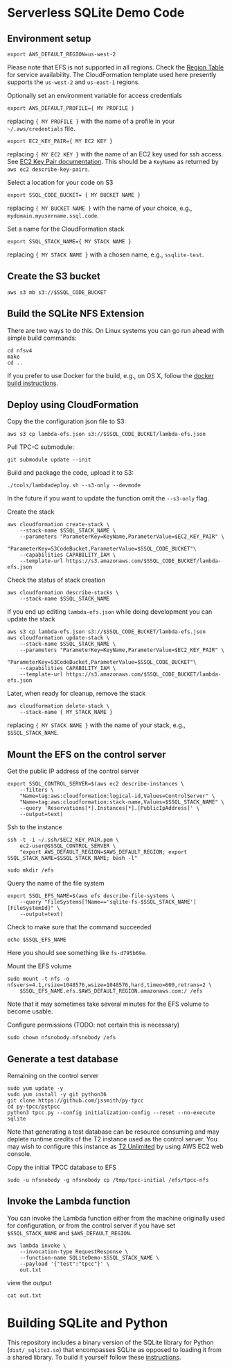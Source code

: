 Serverless SQLite Demo Code
===========================

## Environment setup

```
export AWS_DEFAULT_REGION=us-west-2
```

Please note that EFS is not supported in all regions. Check the [Region Table](https://aws.amazon.com/about-aws/global-infrastructure/regional-product-services/) for service availability.
The CloudFormation template used here presently supports the `us-west-2` and `us-east-1` regions.

Optionally set an environment variable for access credentials
```
export AWS_DEFAULT_PROFILE={ MY PROFILE }
```
replacing `{ MY PROFILE }` with the name of a profile in your `~/.aws/credentials` file.


```
export EC2_KEY_PAIR={ MY EC2 KEY }
```

replacing `{ MY EC2 KEY }` with the name of an EC2 key used for ssh access. See [EC2 Key Pair documentation](http://docs.aws.amazon.com/AWSEC2/latest/UserGuide/ec2-key-pairs.html).
This should be a `KeyName` as returned by `aws ec2 describe-key-pairs`.

Select a location for your code on S3

```
export SSQL_CODE_BUCKET= { MY BUCKET NAME }
```

replacing `{ MY BUCKET NAME }` with the name of your choice, e.g., `mydomain.myusername.ssql.code`.

Set a name for the CloudFormation stack

```
export SSQL_STACK_NAME={ MY STACK NAME }
```

replacing `{ MY STACK NAME }` with a chosen name, e.g., `ssqlite-test`.

## Create the S3 bucket

```
aws s3 mb s3://$SSQL_CODE_BUCKET
```


## Build the SQLite NFS Extension

There are two ways to do this. On Linux systems you can go run ahead with simple
build commands:

```
cd nfsv4
make
cd ..
```

If you prefer to use Docker for the build, e.g., on OS X, follow the [docker build instructions](DOCKER_BUILD.md).

## Deploy using CloudFormation

Copy the the configuration json file to S3:

```
aws s3 cp lambda-efs.json s3://$SSQL_CODE_BUCKET/lambda-efs.json
```

Pull TPC-C submodule:
```
git submodule update --init
```

Build and package the code, upload it to S3:
```
./tools/lambdadeploy.sh --s3-only --devmode
```

In the future if you want to update the function omit the `--s3-only` flag.

Create the stack

```
aws cloudformation create-stack \
    --stack-name $SSQL_STACK_NAME \
    --parameters "ParameterKey=KeyName,ParameterValue=$EC2_KEY_PAIR" \
                 "ParameterKey=S3CodeBucket,ParameterValue=$SSQL_CODE_BUCKET"\
    --capabilities CAPABILITY_IAM \
    --template-url https://s3.amazonaws.com/$SSQL_CODE_BUCKET/lambda-efs.json
```

Check the status of stack creation

```
aws cloudformation describe-stacks \
    --stack-name $SSQL_STACK_NAME
```


If you end up editing `lambda-efs.json` while doing development you can update the stack
```
aws s3 cp lambda-efs.json s3://$SSQL_CODE_BUCKET/lambda-efs.json
aws cloudformation update-stack \
    --stack-name $SSQL_STACK_NAME \
    --parameters "ParameterKey=KeyName,ParameterValue=$EC2_KEY_PAIR" \
                 "ParameterKey=S3CodeBucket,ParameterValue=$SSQL_CODE_BUCKET"\
    --capabilities CAPABILITY_IAM \
    --template-url https://s3.amazonaws.com/$SSQL_CODE_BUCKET/lambda-efs.json
```

Later, when ready for cleanup, remove the stack

```
aws cloudformation delete-stack \
    --stack-name { MY_STACK_NAME }
```

replacing `{ MY STACK NAME }` with the name of your stack, e.g., `$SSQL_STACK_NAME`.


## Mount the EFS on the control server

Get the public IP address of the control server
```
export SSQL_CONTROL_SERVER=$(aws ec2 describe-instances \
    --filters \
    "Name=tag:aws:cloudformation:logical-id,Values=ControlServer" \
    "Name=tag:aws:cloudformation:stack-name,Values=$SSQL_STACK_NAME" \
    --query 'Reservations[*].Instances[*].[PublicIpAddress]' \
    --output=text)
```

Ssh to the instance
```
ssh -t -i ~/.ssh/$EC2_KEY_PAIR.pem \
    ec2-user@$SSQL_CONTROL_SERVER \
    "export AWS_DEFAULT_REGION=$AWS_DEFAULT_REGION; export SSQL_STACK_NAME=$SSQL_STACK_NAME; bash -l"
```

```
sudo mkdir /efs
```

Query the name of the file system
```
export SSQL_EFS_NAME=$(aws efs describe-file-systems \
    --query "FileSystems[?Name=='sqlite-fs-$SSQL_STACK_NAME'][FileSystemId]" \
    --output=text)
```

Check to make sure that the command succeeded
```
echo $SSQL_EFS_NAME
```

Here you should see something like `fs-d795b69e`.

Mount the EFS volume
```
sudo mount -t nfs -o nfsvers=4.1,rsize=1048576,wsize=1048576,hard,timeo=600,retrans=2 \
    $SSQL_EFS_NAME.efs.$AWS_DEFAULT_REGION.amazonaws.com:/ /efs
```

Note that it may sometimes take several minutes for the EFS volume to become usable.

Configure permissions (TODO: not certain this is necessary)
```
sudo chown nfsnobody.nfsnobody /efs
```

## Generate a test database

Remaining on the control server

```
sudo yum update -y
sudo yum install -y git python36
git clone https://github.com/jssmith/py-tpcc
cd py-tpcc/pytpcc
python3 tpcc.py --config initialization-config --reset --no-execute sqlite
```

Note that generating a test database can be resource consuming and may deplete runtime credits of the T2 instance used as the control server. You may wish to configure this instance as [T2 Unlimited](https://docs.aws.amazon.com/AWSEC2/latest/UserGuide/t2-unlimited.html) by using AWS EC2 web console.

Copy the initial TPCC database to EFS
```
sudo -u nfsnobody -g nfsnobody cp /tmp/tpcc-initial /efs/tpcc-nfs
```


## Invoke the Lambda function

You can invoke the Lambda function either from the machine originally used for configuration, or from the control server if you have set  `$SSQL_STACK_NAME` and `$AWS_DEFAULT_REGION`.

```
aws lambda invoke \
    --invocation-type RequestResponse \
    --function-name SQLiteDemo-$SSQL_STACK_NAME \
    --payload '{"test":"tpcc"}' \
    out.txt
```

view the output
```
cat out.txt
```


Building SQLite and Python
==========================

This repository includes a binary version of the SQLite library for Python (`dist/_sqlite3.so`) that encompasses SQLite as opposed to loading it from a shared library.
To build it yourself follow these [instructions](build_sqlite_python.md).
